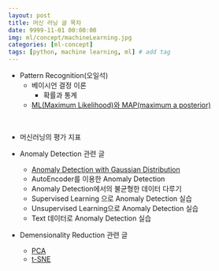 ```yaml
---
layout: post
title: 머신 러닝 글 목차
date: 9999-11-01 00:00:00
img: ml/concept/machineLearning.jpg
categories: [ml-concept] 
tags: [python, machine learning, ml] # add tag
---
```


+ Pattern Recognition(오일석)
    + 베이시언 결정 이론
        + 확률과 통계
    + [ML(Maximum Likelihood)와 MAP(maximum a posterior)](https://gaussian37.github.io/ml-concept-mle-and-map/)

<br>

+ 머신러닝의 평가 지표    
+ Anomaly Detection 관련 글
    + [Anomaly Detection with Gaussian Distribution](https://gaussian37.github.io/ml-concept-anomaly-detection/)
    + AutoEncoder를 이용한 Anomaly Detection
    + Anomaly Detection에서의 불균형한 데이터 다루기
    + Supervised Learning 으로 Anomaly Detection 실습
    + Unsupervised Learning으로 Anomaly Detection 실습
    + Text 데이터로 Anomaly Detection 실습
    
+ Demensionality Reduction 관련 글
    + [PCA](https://gaussian37.github.io/machine-learning-concept-pca/)
    + [t-SNE](https://gaussian37.github.io/ml-concept-t-SNE/)

